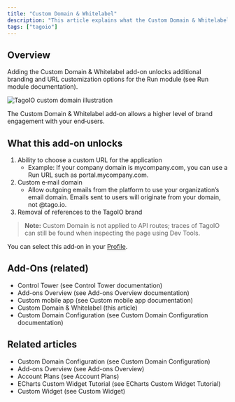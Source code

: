 ```yaml
---
title: "Custom Domain & Whitelabel"
description: "This article explains what the Custom Domain & Whitelabel add-on enables in the Run module, including setting a custom application URL and a custom email domain, plus links to related add-ons and documentation."
tags: ["tagoio"]
---
```

## Overview
Adding the Custom Domain & Whitelabel add-on unlocks additional branding and URL customization options for the Run module (see Run module documentation).

![TagoIO custom domain illustration](/docs_imagem/tagoio/custom-domain-whitelabel-2.gif)

The Custom Domain & Whitelabel add‑on allows a higher level of brand engagement with your end‑users.

## What this add-on unlocks
1. Ability to choose a custom URL for the application  
   - Example: If your company domain is mycompany.com, you can use a Run URL such as portal.mycompany.com.
2. Custom e‑mail domain  
   - Allow outgoing emails from the platform to use your organization’s email domain. Emails sent to users will originate from your domain, not @tago.io.
3. Removal of references to the TagoIO brand

> **Note:** Custom Domain is not applied to API routes; traces of TagoIO can still be found when inspecting the page using Dev Tools.

You can select this add‑on in your [Profile](/tagoio/profiles).

## Add-Ons (related)
- Control Tower (see Control Tower documentation)
- Add-ons Overview (see Add-ons Overview documentation)
- Custom mobile app (see Custom mobile app documentation)
- Custom Domain & Whitelabel (this article)
- Custom Domain Configuration (see Custom Domain Configuration documentation)

## Related articles
- Custom Domain Configuration (see Custom Domain Configuration)
- Add-ons Overview (see Add-ons Overview)
- Account Plans (see Account Plans)
- ECharts Custom Widget Tutorial (see ECharts Custom Widget Tutorial)
- Custom Widget (see Custom Widget)